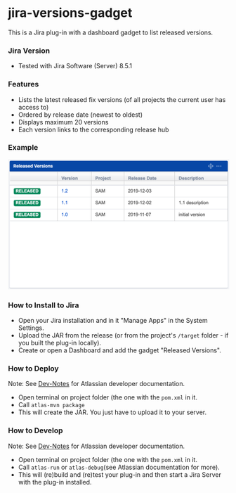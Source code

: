 # jira-versions-gadget
This is a Jira plug-in with a dashboard gadget to list released versions.

### Jira Version
* Tested with Jira Software (Server) 8.5.1

### Features
* Lists the latest released fix versions (of all projects the current user has access to)
* Ordered by release date (newest to oldest)
* Displays maximum 20 versions
* Each version links to the corresponding release hub


### Example
![Example](/doc/example.png)

### How to Install to Jira
* Open your Jira installation and in it "Manage Apps" in the System Settings.
* Upload the JAR from the release (or from the project's ``/target`` folder - if you built the plug-in locally).
* Create or open a Dashboard and add the gadget "Released Versions".

### How to Deploy
Note: See [Dev-Notes](https://github.com/ingomohr/jira-versions-gadget/wiki/Dev-Notes) for Atlassian developer documentation.

* Open terminal on project folder (the one with the ``pom.xml`` in it.
* Call ``atlas-mvn package``
* This will create the JAR. You just have to upload it to your server.

### How to Develop
Note: See [Dev-Notes](https://github.com/ingomohr/jira-versions-gadget/wiki/Dev-Notes) for Atlassian developer documentation.

* Open terminal on project folder (the one with the ``pom.xml`` in it.
* Call ``atlas-run`` or ``atlas-debug``(see Atlassian documentation for more).
* This will (re)build and (re)test your plug-in and then start a Jira Server with the plug-in installed.
